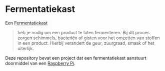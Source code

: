 # Fermentatiekast

Een [Fermentatiekast][fermenterenkunjeleren:kast]

> heb je nodig om een product te laten fermenteren. Bij dit proces zorgen
> schimmels, bacteriën of gisten voor het omzetten van stoffen in een product.
> Hierbij verandert de geur, zuurgraad, smaak of het uiterlijk.

Deze repository bevat een project dat een fermentatiekast aanstuurt
doormiddel van een [Raspberry Pi][raspberrypi].

[fermenterenkunjeleren:kast]: https://www.lerenfermenteren.nl/fermentatie-kast/
[raspberrypi]: https://www.raspberrypi.com/
